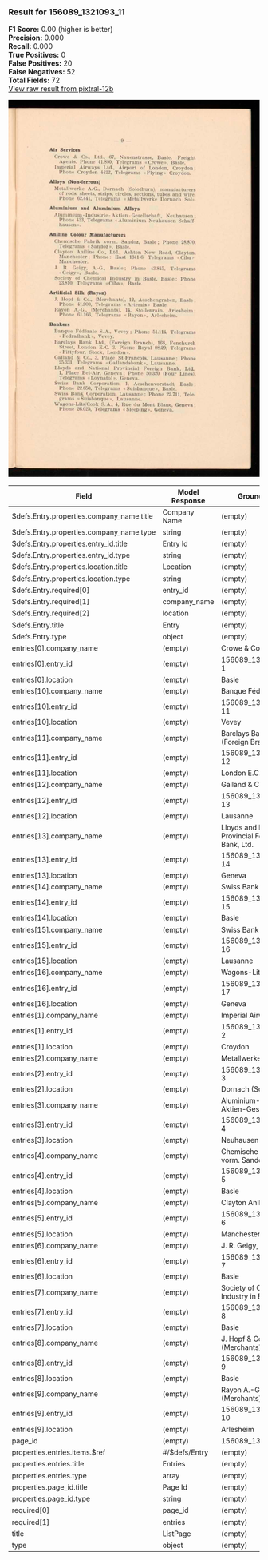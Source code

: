 ### Result for 156089_1321093_11
**F1 Score:** 0.00 (higher is better)<br>**Precision:** 0.000<br>**Recall:** 0.000<br>**True Positives:** 0<br>**False Positives:** 20<br>**False Negatives:** 52<br>**Total Fields:** 72<br>[View raw result from pixtral-12b](https://github.com/RISE-UNIBAS/humanities_data_benchmark/blob/main/results/2025-10-28/T0388/request_T0388_156089_1321093_11.json)

<img src="https://github.com/RISE-UNIBAS/humanities_data_benchmark/blob/main/benchmarks/company_lists/images/156089_1321093_11.jpg?raw=true" alt="156089_1321093_11" width="600px">

| Field | Model Response | Ground Truth | Fuzzy Score | Match |
|-------|----------------|--------------|-------------|-------|
| $defs.Entry.properties.company_name.title | Company Name | (empty) | 0.000 | ❌ |
| $defs.Entry.properties.company_name.type | string | (empty) | 0.000 | ❌ |
| $defs.Entry.properties.entry_id.title | Entry Id | (empty) | 0.000 | ❌ |
| $defs.Entry.properties.entry_id.type | string | (empty) | 0.000 | ❌ |
| $defs.Entry.properties.location.title | Location | (empty) | 0.000 | ❌ |
| $defs.Entry.properties.location.type | string | (empty) | 0.000 | ❌ |
| $defs.Entry.required[0] | entry_id | (empty) | 0.000 | ❌ |
| $defs.Entry.required[1] | company_name | (empty) | 0.000 | ❌ |
| $defs.Entry.required[2] | location | (empty) | 0.000 | ❌ |
| $defs.Entry.title | Entry | (empty) | 0.000 | ❌ |
| $defs.Entry.type | object | (empty) | 0.000 | ❌ |
| entries[0].company_name | (empty) | Crowe & Co., Ltd. | 0.000 | ❌ |
| entries[0].entry_id | (empty) | 156089_1321093_11-1 | 0.000 | ❌ |
| entries[0].location | (empty) | Basle | 0.000 | ❌ |
| entries[10].company_name | (empty) | Banque Fédérale S.A. | 0.000 | ❌ |
| entries[10].entry_id | (empty) | 156089_1321093_11-11 | 0.000 | ❌ |
| entries[10].location | (empty) | Vevey | 0.000 | ❌ |
| entries[11].company_name | (empty) | Barclays Bank Ltd. (Foreign Branch) | 0.000 | ❌ |
| entries[11].entry_id | (empty) | 156089_1321093_11-12 | 0.000 | ❌ |
| entries[11].location | (empty) | London E.C. 3. | 0.000 | ❌ |
| entries[12].company_name | (empty) | Galland & Co. | 0.000 | ❌ |
| entries[12].entry_id | (empty) | 156089_1321093_11-13 | 0.000 | ❌ |
| entries[12].location | (empty) | Lausanne | 0.000 | ❌ |
| entries[13].company_name | (empty) | Lloyds and National Provincial Foreign Bank, Ltd. | 0.000 | ❌ |
| entries[13].entry_id | (empty) | 156089_1321093_11-14 | 0.000 | ❌ |
| entries[13].location | (empty) | Geneva | 0.000 | ❌ |
| entries[14].company_name | (empty) | Swiss Bank Corporation | 0.000 | ❌ |
| entries[14].entry_id | (empty) | 156089_1321093_11-15 | 0.000 | ❌ |
| entries[14].location | (empty) | Basle | 0.000 | ❌ |
| entries[15].company_name | (empty) | Swiss Bank Corporation | 0.000 | ❌ |
| entries[15].entry_id | (empty) | 156089_1321093_11-16 | 0.000 | ❌ |
| entries[15].location | (empty) | Lausanne | 0.000 | ❌ |
| entries[16].company_name | (empty) | Wagons-Lits/Cook S.A. | 0.000 | ❌ |
| entries[16].entry_id | (empty) | 156089_1321093_11-17 | 0.000 | ❌ |
| entries[16].location | (empty) | Geneva | 0.000 | ❌ |
| entries[1].company_name | (empty) | Imperial Airways Ltd. | 0.000 | ❌ |
| entries[1].entry_id | (empty) | 156089_1321093_11-2 | 0.000 | ❌ |
| entries[1].location | (empty) | Croydon | 0.000 | ❌ |
| entries[2].company_name | (empty) | Metallwerke A.G. | 0.000 | ❌ |
| entries[2].entry_id | (empty) | 156089_1321093_11-3 | 0.000 | ❌ |
| entries[2].location | (empty) | Dornach (Solothurn) | 0.000 | ❌ |
| entries[3].company_name | (empty) | Aluminium-Industrie-Aktien-Gesellschaft | 0.000 | ❌ |
| entries[3].entry_id | (empty) | 156089_1321093_11-4 | 0.000 | ❌ |
| entries[3].location | (empty) | Neuhausen | 0.000 | ❌ |
| entries[4].company_name | (empty) | Chemische Fabrik vorm. Sandoz | 0.000 | ❌ |
| entries[4].entry_id | (empty) | 156089_1321093_11-5 | 0.000 | ❌ |
| entries[4].location | (empty) | Basle | 0.000 | ❌ |
| entries[5].company_name | (empty) | Clayton Aniline Co., Ltd. | 0.000 | ❌ |
| entries[5].entry_id | (empty) | 156089_1321093_11-6 | 0.000 | ❌ |
| entries[5].location | (empty) | Manchester | 0.000 | ❌ |
| entries[6].company_name | (empty) | J. R. Geigy, A.-G. | 0.000 | ❌ |
| entries[6].entry_id | (empty) | 156089_1321093_11-7 | 0.000 | ❌ |
| entries[6].location | (empty) | Basle | 0.000 | ❌ |
| entries[7].company_name | (empty) | Society of Chemical Industry in Basle | 0.000 | ❌ |
| entries[7].entry_id | (empty) | 156089_1321093_11-8 | 0.000 | ❌ |
| entries[7].location | (empty) | Basle | 0.000 | ❌ |
| entries[8].company_name | (empty) | J. Hopf & Co. (Merchants) | 0.000 | ❌ |
| entries[8].entry_id | (empty) | 156089_1321093_11-9 | 0.000 | ❌ |
| entries[8].location | (empty) | Basle | 0.000 | ❌ |
| entries[9].company_name | (empty) | Rayon A.-G. (Merchants) | 0.000 | ❌ |
| entries[9].entry_id | (empty) | 156089_1321093_11-10 | 0.000 | ❌ |
| entries[9].location | (empty) | Arlesheim | 0.000 | ❌ |
| page_id | (empty) | 156089_1321093_11 | 0.000 | ❌ |
| properties.entries.items.$ref | #/$defs/Entry | (empty) | 0.000 | ❌ |
| properties.entries.title | Entries | (empty) | 0.000 | ❌ |
| properties.entries.type | array | (empty) | 0.000 | ❌ |
| properties.page_id.title | Page Id | (empty) | 0.000 | ❌ |
| properties.page_id.type | string | (empty) | 0.000 | ❌ |
| required[0] | page_id | (empty) | 0.000 | ❌ |
| required[1] | entries | (empty) | 0.000 | ❌ |
| title | ListPage | (empty) | 0.000 | ❌ |
| type | object | (empty) | 0.000 | ❌ |
